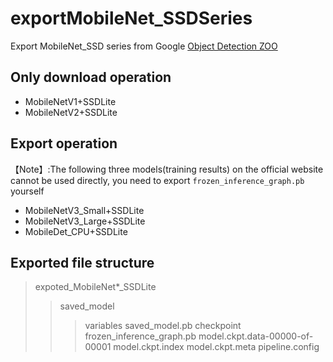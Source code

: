 # exportMobileNet_SSDSeries
Export MobileNet_SSD series from Google [Object Detection ZOO](https://github.com/tensorflow/models/blob/master/research/object_detection/g3doc/tf1_detection_zoo.md)   
## Only download operation
* MobileNetV1+SSDLite
* MobileNetV2+SSDLite
## Export operation  
【Note】:The following three models(training results) on the official website cannot be used directly, you need to export `frozen_inference_graph.pb` yourself 
* MobileNetV3_Small+SSDLite
* MobileNetV3_Large+SSDLite
* MobileDet_CPU+SSDLite 
## Exported file structure
> expoted_MobileNet*_SSDLite
>> saved_model
>>> variables
>>> saved_model.pb
>> checkpoint
>> frozen_inference_graph.pb
>> model.ckpt.data-00000-of-00001
>> model.ckpt.index
>> model.ckpt.meta
>> pipeline.config

